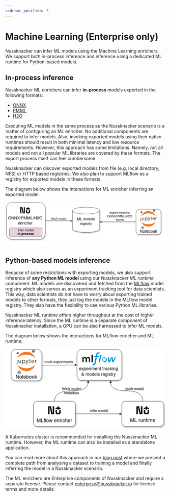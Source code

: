 ```yaml
---
sidebar_position: 5
---
```


# Machine Learning (Enterprise only)

Nussknacker can infer ML models using the Machine Learning enrichers. We support both in-process inference and inference
using a dedicated ML runtime for Python-based models.

## In-process inference

Nussknacker ML enrichers can infer **in-process** models exported in the following formats:
- [ONNX](https://onnx.ai/)
- [PMML](https://en.wikipedia.org/wiki/Predictive_Model_Markup_Language)
- [H2O](https://h2o.ai/)

Executing ML models in the same process as the Nussknacker scenario is a matter of configuring an ML enricher. No 
additional components are required to infer models. Also, invoking exported models using their native runtimes 
should result in both minimal latency and low resource requirements. However, this approach has some limitations. 
Namely, not all models and not all popular ML libraries are covered by these formats. The export process itself
can feel cumbersome.

Nussknacker can discover exported models from file (e.g. local directory, NFS) or HTTP based registries.
We also plan to support MLflow as a registry for exported models in these formats.

The diagram below shows the interactions for ML enricher inferring an exported model:

![alt_text](img/mlExportedModels.png "Inferring ML exported models")

## Python-based models inference

Because of some restrictions with exporting models, we also support inference of **any Python ML model** using our
*Nussknacker ML runtime* component. ML models are discovered and fetched from the [MLflow](https://mlflow.org/)
model registry which also serves as an experiment tracking tool for data scientists. This way, data scientists do not
have to worry about exporting trained models to other formats, they just log the models in the MLflow model registry.
They also have the flexibility to use various Python ML libraries.

Nussknacker ML runtime offers higher throughput at the cost of higher inference latency. Since the ML runtime
is a separate component of Nussknacker installation, a GPU can be also harnessed to infer ML models.

The diagram below shows the interactions for MLflow enricher and ML runtime: 

![alt_text](img/mlMlflowAndNussknackerMlRuntime.png "Inferring MLflow models with Nussknacker ML runtime")

A Kubernetes cluster is recommended for installing the Nussknacker ML runtime. However, the ML runtime can also be
installed as a standalone application.

You can read more about this approach in our [blog post](https://nussknacker.io/blog/ml-models-inference-in-fraud-detection/)
where we present a complete path from analysing a dataset to training a model and finally inferring the model
in a Nussknacker scenario.

The ML enrichers are Enterprise components of Nussknacker and require a separate license. Please contact
<enterprise@nussknacker.io> for license terms and more details.
